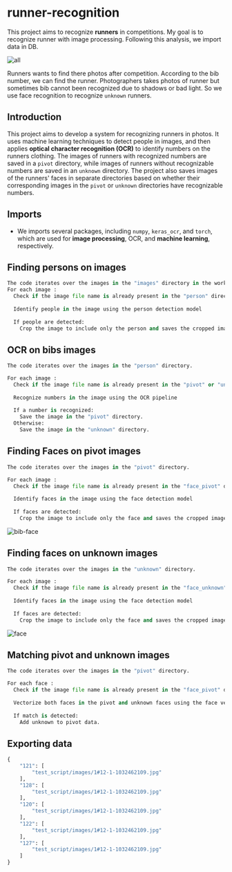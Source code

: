 # runner-recognition

This project aims to recognize **runners** in competitions. My goal is to recognize runner with image processing.
Following this analysis, we import data in DB.

![all](Report/all.webp)

Runners wants to find there photos after competition. According to the bib number, we can find the runner. Photographers takes photos of runner but sometimes bib cannot been recognized due to shadows or bad light. So we use face recognition to recognize `unknown` runners.

## Introduction

This project aims to develop a system for recognizing runners in photos. It uses machine learning techniques to detect people in images, and then applies **optical character recognition (OCR)** to identify numbers on the runners clothing. The images of runners with recognized numbers are saved in a `pivot` directory, while images of runners without recognizable numbers are saved in an `unknown` directory. The project also saves images of the runners' faces in separate directories based on whether their corresponding images in the `pivot` or `unknown` directories have recognizable numbers.

## Imports

- We imports several packages, including `numpy`, `keras_ocr`, and `torch`, which are used for **image processing**, OCR, and **machine learning**, respectively.

## Finding persons on images

```py
The code iterates over the images in the "images" directory in the workspace. 
For each image : 
  Check if the image file name is already present in the "person" directory
  
  Identify people in the image using the person detection model 
  
  If people are detected: 
    Crop the image to include only the person and saves the cropped image in the "person" directory. 
```

## OCR on bibs images

```py
The code iterates over the images in the "person" directory.

For each image : 
  Check if the image file name is already present in the "pivot" or "unknown" directories
  
  Recognize numbers in the image using the OCR pipeline 
  
  If a number is recognized: 
    Save the image in the "pivot" directory. 
  Otherwise: 
    Save the image in the "unknown" directory. 
```

## Finding Faces on pivot images

```py
The code iterates over the images in the "pivot" directory.

For each image : 
  Check if the image file name is already present in the "face_pivot" directory
  
  Identify faces in the image using the face detection model 
  
  If faces are detected: 
    Crop the image to include only the face and saves the cropped image in the "face_pivot" directory. 
```
![bib-face](Report/bib-face.webp)

## Finding faces on unknown images

```py
The code iterates over the images in the "unknown" directory.

For each image : 
  Check if the image file name is already present in the "face_unknown" directory
  
  Identify faces in the image using the face detection model 
  
  If faces are detected: 
    Crop the image to include only the face and saves the cropped image in the "face_unknown" directory. 
```

![face](Report/face.webp)


## Matching pivot and unknown images

```py
The code iterates over the images in the "pivot" directory.

For each face : 
  Check if the image file name is already present in the "face_pivot" directory
  
  Vectorize both faces in the pivot and unknown faces using the face vectorization model
  
  If match is detected: 
    Add unknown to pivot data.
```

## Exporting data

```py
{
    "121": [
        "test_script/images/1#12-1-1032462109.jpg"
    ],
    "128": [
        "test_script/images/1#12-1-1032462109.jpg"
    ],
    "120": [
        "test_script/images/1#12-1-1032462109.jpg"
    ],
    "122": [
        "test_script/images/1#12-1-1032462109.jpg"
    ],
    "127": [
        "test_script/images/1#12-1-1032462109.jpg"
    ]
}
```
